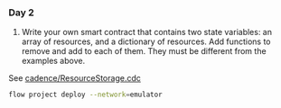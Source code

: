 ### Day 2

1. Write your own smart contract that contains two state variables: an array of resources, and a dictionary of resources.  Add functions to remove and add to each of them. They must be different from the examples above.

See [cadence/ResourceStorage.cdc](cadence/ResourceStorage.cdc)

```sh
flow project deploy --network=emulator
```
